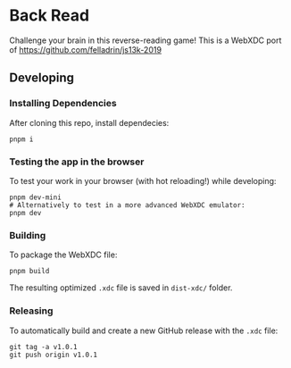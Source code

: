 # Back Read

Challenge your brain in this reverse-reading game!
This is a WebXDC port of https://github.com/felladrin/js13k-2019

## Developing

### Installing Dependencies

After cloning this repo, install dependecies:

```
pnpm i
```

### Testing the app in the browser

To test your work in your browser (with hot reloading!) while developing:

```
pnpm dev-mini
# Alternatively to test in a more advanced WebXDC emulator:
pnpm dev
```

### Building

To package the WebXDC file:

```
pnpm build
```

The resulting optimized `.xdc` file is saved in `dist-xdc/` folder.

### Releasing

To automatically build and create a new GitHub release with the `.xdc` file:

```
git tag -a v1.0.1
git push origin v1.0.1
```
